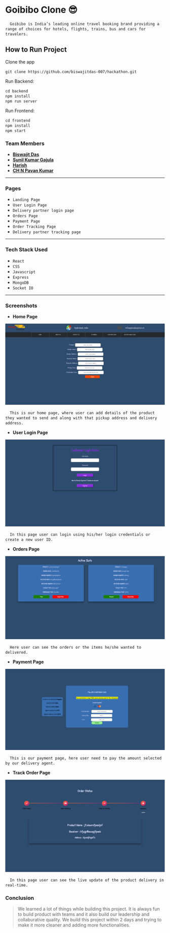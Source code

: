 # Goibibo Clone :sunglasses:

```
  Goibibo is India’s leading online travel booking brand providing a range of choices for hotels, flights, trains, bus and cars for travelers.
```

## How to Run Project

Clone the app

```
git clone https://github.com/biswajitdas-007/hackathon.git
```

Run Backend:

```
cd backend
npm install
npm run server
```

Run Frontend:

```
cd frontend
npm install
npm start
```

### Team Members

- **[Biswajit Das](https://github.com/biswajitdas-007)**
- **[Sunil Kumar Gajula](https://github.com/gsunil1996)**
- **[Harish](https://github.com/harish069)**
- **[CH N Pavan Kumar](https://github.com/pavan997)**

---

### Pages

- `Landing Page`
- `User Login Page`
- `Delivery partner login page`
- `Orders Page`
- `Payment Page`
- `Order Tracking Page`
- `Delivery partner tracking page`

---

### Tech Stack Used

- `React`
- `CSS`
- `Javascript`
- `Express`
- `MongoDB`
- `Socket IO`

---

### Screenshots

- **Home Page**

![Home Page](https://github.com/biswajitdas-007/hackathon/blob/master/Screenshots/home_page.png?raw=true)

```
  This is our home page, where user can add details of the product they wanted to send and along with that pickup address and delivery address.
```

- **User Login Page**

![User Login Page](https://github.com/biswajitdas-007/hackathon/blob/master/Screenshots/customer_login.png?raw=true)

```
  In this page user can login using his/her login credentials or create a new user ID.
```

- **Orders Page**

![Orders Page](https://github.com/biswajitdas-007/hackathon/blob/master/Screenshots/orders_page.png?raw=true)

```
  Here user can see the orders or the items he/she wanted to delivered.
```

- **Payment Page**

![Payment Page](https://github.com/biswajitdas-007/hackathon/blob/master/Screenshots/payment_page.png?raw=true)

```
  This is our payment page, here user need to pay the amount selected by our delivery agent.
```

- **Track Order Page**

![Track Order Page](https://github.com/biswajitdas-007/hackathon/blob/master/Screenshots/track_order_page.png?raw=true)

```
  In this page user can see the live update of the product delivery in real-time.
```

### Conclusion

> We learned a lot of things while building this project. It is always fun to build product with teams and it also build our leadership and collaburative quality. We build this project within 2 days and trying to make it more cleaner and adding more functionalities.
